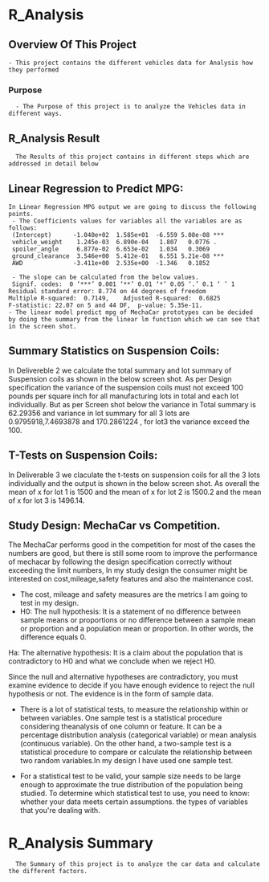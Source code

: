 # R_Analysis

## Overview Of This Project
    - This project contains the different vehicles data for Analysis how they performed
### Purpose 
      - The Purpose of this project is to analyze the Vehicles data in different ways.
##  R_Analysis Result
      The Results of this project contains in different steps which are addressed in detail below
## Linear Regression to Predict MPG:
    In Linear Regression MPG output we are going to discuss the following points.
     - The Coefficients values for variables all the variables are as follows:
     (Intercept)      -1.040e+02  1.585e+01  -6.559 5.08e-08 ***
     vehicle_weight    1.245e-03  6.890e-04   1.807   0.0776 .  
     spoiler_angle     6.877e-02  6.653e-02   1.034   0.3069    
     ground_clearance  3.546e+00  5.412e-01   6.551 5.21e-08 ***
     AWD              -3.411e+00  2.535e+00  -1.346   0.1852    

     - The slope can be calculated from the below values.
     Signif. codes:  0 ‘***’ 0.001 ‘**’ 0.01 ‘*’ 0.05 ‘.’ 0.1 ‘ ’ 1
    Residual standard error: 8.774 on 44 degrees of freedom
    Multiple R-squared:  0.7149,	Adjusted R-squared:  0.6825 
    F-statistic: 22.07 on 5 and 44 DF,  p-value: 5.35e-11.
    - The linear model predict mpg of MechaCar prototypes can be decided by doing the summary from the linear lm function which we can see that in the screen shot.

## Summary Statistics on Suspension Coils:
   In Delivereble 2 we calculate the total summary and lot summary of Suspension coils as shown in the below screen shot. As per Design specification the variance of the suspension coils must not exceed 100 pounds per square inch for all manufacturing lots in total and each lot individually. But as per Screen shot below the variance in Total summary is 62.29356 and variance in lot summary for all 3 lots are 0.9795918,7.4693878 and 170.2861224 , for lot3 the variance exceed the 100.

## T-Tests on Suspension Coils:
In Deliverable 3 we claculate the t-tests on suspension coils for all the 3 lots individually and the output is shown in the below screen shot. As overall the mean of x for lot 1 is 1500  and the mean of x for lot 2 is 1500.2 and the mean of x for lot 3 is 1496.14.

## Study Design: MechaCar vs Competition.
The MechaCar performs good in  the competition for most of the cases the numbers are good, but there is still some room to improve the performance of mechacar by following the design specification correctly without exceeding the limit numbers, In my study design the consumer might be interested on cost,mileage,safety features and also the maintenance cost.
- The cost, mileage and safety measures are the metrics I am going to test in my design.
- H0: The null hypothesis: It is a statement of no difference between sample means or proportions or no difference between a sample mean or proportion and a population mean or proportion. In other words, the difference equals 0.

Ha: The alternative hypothesis: It is a claim about the population that is contradictory to H0 and what we conclude when we reject H0.

Since the null and alternative hypotheses are contradictory, you must examine evidence to decide if you have enough evidence to reject the null hypothesis or not. The evidence is in the form of sample data.

- There is a lot of statistical tests, to measure the relationship within or between variables. 
    One sample test is a statistical procedure considering 
    theanalysis of one column or feature. It can be a percentage distribution analysis (categorical variable) or mean analysis (continuous variable).
    On the other hand, a two-sample test is a statistical procedure to compare or calculate the relationship between two random variables.In my design I have used one sample test.

- For a statistical test to be valid, your sample size needs to be large enough to approximate the true distribution of the population being studied. To determine which statistical test to use, you need to know: whether your data meets certain assumptions. the types of variables that you're dealing with.

# R_Analysis Summary
      The Summary of this project is to analyze the car data and calculate the different factors.
